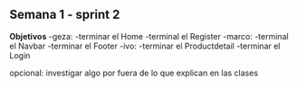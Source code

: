## Semana 1 - sprint 2
  **Objetivos**
  -geza: 
    -terminar el Home
    -terminal el Register
  -marco:
    -terminal el Navbar
    -terminar el Footer
  -ivo:
    -terminar el Productdetail
    -terminar el Login
   
opcional: investigar algo por fuera de lo que explican en las clases